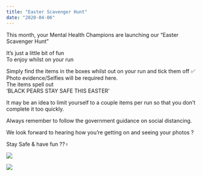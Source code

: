 ```yaml
---
title: "Easter Scavenger Hunt"
date: "2020-04-06"
---
```


This month, your Mental Health Champions are launching our “Easter Scavenger Hunt”

It’s just a little bit of fun  
To enjoy whilst on your run

Simply find the items in the boxes whilst out on your run and tick them off ✅ Photo evidence/Selfies will be required here.  
The items spell out  
‘BLACK PEARS STAY SAFE THIS EASTER’

It may be an idea to limit yourself to a couple items per run so that you don’t complete it too quickly.

Always remember to follow the government guidance on social distancing.

We look forward to hearing how you’re getting on and seeing your photos ?

Stay Safe & have fun ??‍♀️

![](https://bpj.org.uk/wp-content/uploads/2020/04/FB_IMG_1586212846173.jpg)

![](https://bpj.org.uk/wp-content/uploads/2020/04/FB_IMG_1586212853848.jpg)

